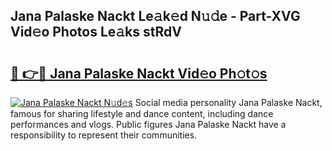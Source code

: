 ## Jana Palaske Nackt Le𝚊k𝚎d N𝚞𝚍e - Part-XVG Vid𝚎o Photos Le𝚊ks stRdV

# <h2><a href="http://fb42dr7.evod.top/?m=Jana+Palaske+Nackt">🔗 👉🔴 Jana Palaske Nackt Vid𝚎o Ph𝚘t𝚘s</a></h2>

[![Jana Palaske Nackt N𝚞d𝚎s](https://i.imgur.com/8V9OHl7.gif)](http://fb42dr7.evod.top/?m=Jana+Palaske+Nackt)
Social media personality Jana Palaske Nackt, famous for sharing lifestyle and dance content, including dance performances and vlogs. Public figures Jana Palaske Nackt have a responsibility to represent their communities. 
